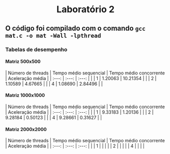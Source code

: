 <h1 align="center">
  Laboratório 2
</h1>

## O código foi compilado com o comando `gcc mat.c -o mat -Wall -lpthread`

### Tabelas de desempenho

#### Matriz 500x500

|   Número de threads   |  Tempo médio sequencial   |   Tempo médio concorrente   |   Aceleração média   |
|    :---:              |     :---:                 |     :---:                   |                      |
| 1                     | 1.20063                   | 10.21354                    |                      |
| 2                     | 1.10589                   | 4.67665                     |                      |
| 4                     | 1.08690                   | 2.84496                     |                      |

#### Matriz 1000x1000

|   Número de threads   |  Tempo médio sequencial   |   Tempo médio concorrente   |   Aceleração média   |
|    :---:              |     :---:                 |     :---:                   |                      |
| 1                     | 9.33183                   | 1.20136                     |                      |
| 2                     | 9.28184                   | 0.50123                     |                      |
| 4                     | 9.28661                   | 0.31627                     |                      |

#### Matriz 2000x2000

|   Número de threads   |  Tempo médio sequencial   |   Tempo médio concorrente   |   Aceleração média   |
|    :---:              |     :---:                 |     :---:                   |                      |
| 1                     |                           |                             |                      |
| 2                     |                           |                             |                      |
| 4                     |                           |                             |                      |
